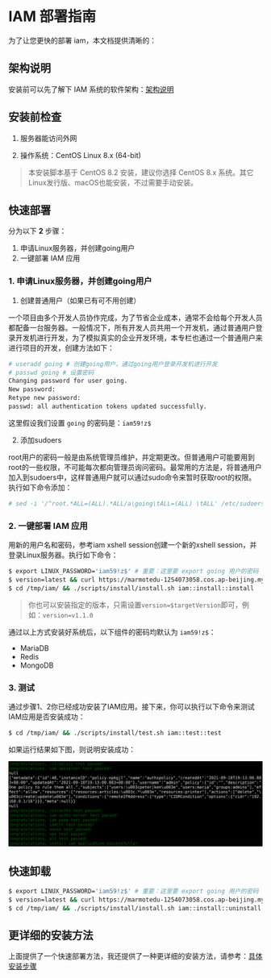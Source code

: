 # IAM 部署指南

为了让您更快的部署 iam，本文档提供清晰的：

## 架构说明

安装前可以先了解下 IAM 系统的软件架构：[架构说明](installation-architecture.md)

## 安装前检查

1. 服务器能访问外网

2. 操作系统：CentOS Linux 8.x (64-bit)

> 本安装脚本基于 CentOS 8.2 安装，建议你选择 CentOS 8.x 系统。其它Linux发行版、macOS也能安装，不过需要手动安装。

## 快速部署

分为以下 **2** 步骤：

1. 申请Linux服务器，并创建going用户
2. 一键部署 IAM 应用

### 1. 申请Linux服务器，并创建going用户

1. 创建普通用户（如果已有可不用创建）

一个项目由多个开发人员协作完成，为了节省企业成本，通常不会给每个开发人员都配备一台服务器。一般情况下，所有开发人员共用一个开发机，通过普通用户登录开发机进行开发，为了模拟真实的企业开发环境，本专栏也通过一个普通用户来进行项目的开发，创建方法如下：

```bash
# useradd going # 创建going用户，通过going用户登录开发机进行开发
# passwd going # 设置密码
Changing password for user going.
New password:
Retype new password:
passwd: all authentication tokens updated successfully.
```

这里假设我们设置 `going` 的密码是：`iam59!z$`

2. 添加sudoers

root用户的密码一般是由系统管理员维护，并定期更改。但普通用户可能要用到root的一些权限，不可能每次都向管理员询问密码。最常用的方法是，将普通用户加入到sudoers中，这样普通用户就可以通过sudo命令来暂时获取root的权限。执行如下命令添加：

```bash
# sed -i '/^root.*ALL=(ALL).*ALL/a\going\tALL=(ALL) \tALL' /etc/sudoers
```

### 2. 一键部署 IAM 应用

用新的用户名和密码，参考iam xshell session创建一个新的xshell session，并登录Linux服务器。执行如下命令：

```bash
$ export LINUX_PASSWORD='iam59!z$' # 重要：这里要 export going 用户的密码
$ version=latest && curl https://marmotedu-1254073058.cos.ap-beijing.myqcloud.com/iam-release/${version}/iam.tar.gz | tar -xz -C /tmp/
$ cd /tmp/iam/ && ./scripts/install/install.sh iam::install::install
```

> 你也可以安装指定的版本，只需设置`version=$targetVersion`即可，例如：`version=v1.1.0`

通过以上方式安装好系统后，以下组件的密码均默认为 `iam59!z$`：
- MariaDB
- Redis
- MongoDB

### 3. 测试

通过步骤1、2你已经成功安装了IAM应用。接下来，你可以执行以下命令来测试IAM应用是否安装成功：

```bash
$ cd /tmp/iam/ && ./scripts/install/test.sh iam::test::test
```

如果运行结果如下图，则说明安装成功：

![测试结果](../../../images/iamtest运行结果.png)

## 快速卸载

```bash
$ export LINUX_PASSWORD='iam59!z$' # 重要：这里要 export going 用户的密码
$ version=latest && curl https://marmotedu-1254073058.cos.ap-beijing.myqcloud.com/iam-release/${version}/iam.tar.gz | tar -xz -C /tmp/
$ cd /tmp/iam/ && ./scripts/install/install.sh iam::install::uninstall
```

## 更详细的安装方法

上面提供了一个快速部署方法，我还提供了一种更详细的安装方法，请参考：[具体安装步骤](installation-procedures.md)
